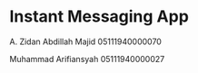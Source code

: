 # Instant Messaging App
A. Zidan Abdillah Majid 05111940000070

Muhammad Arifiansyah  05111940000027
